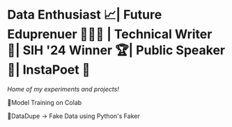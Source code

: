 # Data Enthusiast 📈| Future Eduprenuer 👩🏽‍🏫 | Technical Writer 📝| SIH '24 Winner 🏆| Public Speaker 🎤| InstaPoet 🔖

*Home of my experiments and projects!*

🔹Model Training on Colab 

🔹DataDupe -> Fake Data using Python's Faker
  


